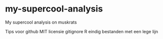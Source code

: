 # my-supercool-analysis

My supercool analysis on muskrats

Tips voor github
MIT licensie
gitignore R
eindig bestanden met een lege lijn
